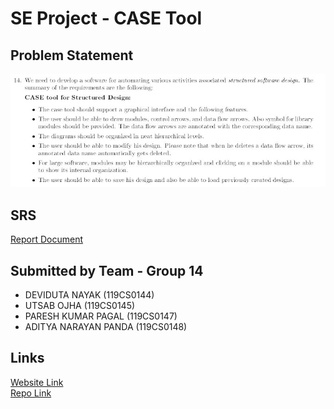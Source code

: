 # SE Project - CASE Tool

## Problem Statement
![Problem Statement](./images/problem.JPG)

## SRS
[Report Document](./doc/SRS_LAB_PROJECT.pdf)

## Submitted by Team - Group 14
- DEVIDUTA NAYAK (119CS0144)
- UTSAB OJHA (119CS0145)
- PARESH KUMAR PAGAL (119CS0147)
- ADITYA NARAYAN PANDA (119CS0148)

## Links
[Website Link](https://casetool.netlify.app/) <br>
[Repo Link](https://github.com/deviduttanayak-github/SE-Project-CASE-Tool)

